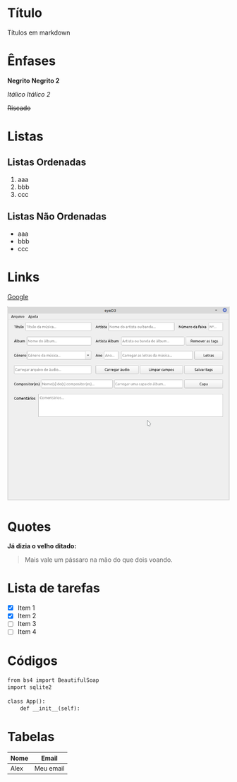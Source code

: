 
# Título

Títulos em markdown

# Ênfases

**Negrito**
__Negrito 2__

*Itálico*
_Itálico 2_

~~Riscado~~

# Listas

## Listas Ordenadas

1. aaa
2. bbb
5. ccc

## Listas Não Ordenadas

- aaa
- bbb
- ccc

# Links

[Google](https://google.com)

![Imagem](https://raw.githubusercontent.com/Alexsussa/eyed3-gtk-gui/master/screenshot-eyed-gui_pt_BR.png)

# Quotes

**Já dizia o velho ditado:**
> Mais vale um pássaro na mão do que dois voando.

# Lista de tarefas

- [x] Item 1
- [x] Item 2
- [ ] Item 3
- [ ] Item 4

# Códigos

```
from bs4 import BeautifulSoap
import sqlite2

class App():
    def __init__(self):
```

# Tabelas

| Nome | Email |
|------|-------|
| Alex | Meu email |
